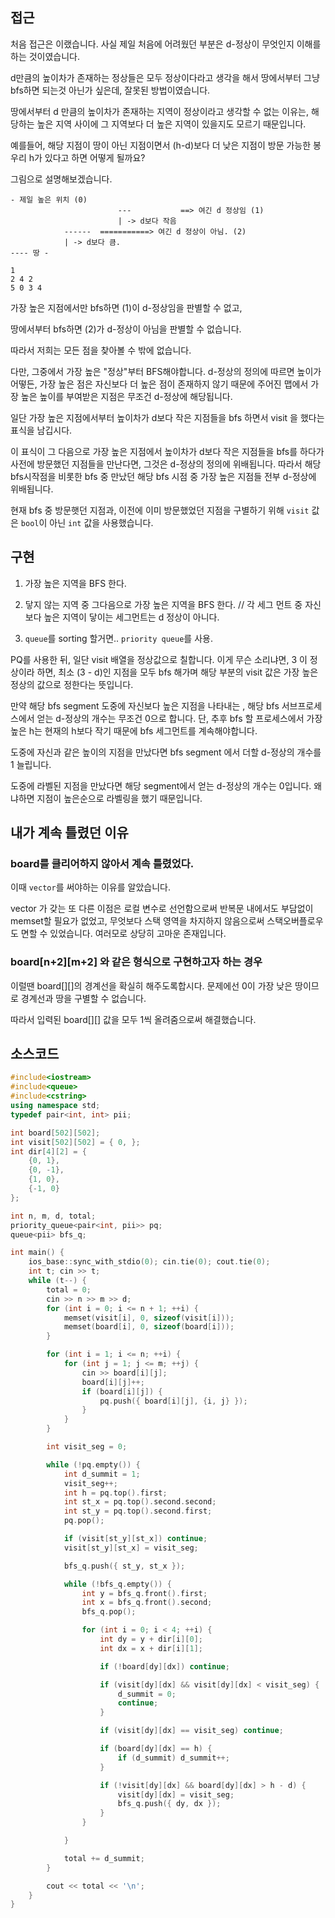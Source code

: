 ## 접근


처음 접근은 이랬습니다. 사실 제일 처음에 어려웠던 부분은 d-정상이 무엇인지 이해를 하는 것이였습니다.

d만큼의 높이차가 존재하는 정상들은 모두 정상이다라고 생각을 해서 땅에서부터 그냥 bfs하면 되는것 아닌가 싶은데,
잘못된 방법이였습니다.

땅에서부터 d 만큼의 높이차가 존재하는 지역이 정상이라고 생각할 수 없는 이유는, 해당하는 높은 지역 사이에 그 지역보다 더 높은 지역이 있을지도 모르기 때문입니다.

예를들어, 해당 지점이 땅이 아닌 지점이면서 (h-d)보다 더 낮은 지점이 방문 가능한 봉우리 h가 있다고 하면 어떻게 될까요?

그림으로 설명해보겠습니다.

```
- 제일 높은 위치 (0)
			            ---           ==> 여긴 d 정상임 (1)
		                | -> d보다 작음
            ------  ===========> 여긴 d 정상이 아님. (2)
            | -> d보다 큼.
---- 땅 -
```

```
1
2 4 2
5 0 3 4
```

가장 높은 지점에서만 bfs하면  (1)이 d-정상임을 판별할 수 없고,

땅에서부터 bfs하면 (2)가 d-정상이 아님을 판별할 수 없습니다.

따라서 저희는 모든 점을 찾아볼 수 밖에 없습니다.

다만, 그중에서 가장 높은 "정상"부터 BFS해야합니다. d-정상의 정의에 따르면 높이가 어떻든, 가장 높은 점은 자신보다 더 높은 점이 존재하지 않기 때문에 주어진 맵에서 가장 높은 높이를 부여받은 지점은 무조건 d-정상에 해당됩니다.

일단 가장 높은 지점에서부터 높이차가 d보다 작은 지점들을 bfs 하면서 visit 을 했다는 표식을 남깁시다.

이 표식이 그 다음으로 가장 높은 지점에서  높이차가 d보다 작은 지점들을 bfs를 하다가 사전에 방문했던 지점들을 만난다면, 그것은 d-정상의 정의에 위배됩니다. 따라서 해당 bfs시작점을 비롯한 bfs 중 만났던 해당 bfs 시점 중 가장 높은 지점들 전부 d-정상에 위배됩니다.

현재 bfs 중 방문햇던 지점과, 이전에 이미 방문했었던 지점을 구별하기 위해 `visit` 값은 `bool`이 아닌 `int` 값을 사용했습니다.

## 구현

1. 가장 높은 지역을 BFS 한다.

2. 닿지 않는 지역 중 그다음으로 가장 높은 지역을 BFS 한다. // 각 세그 먼트 중 자신보다 높은 지역이 닿이는 세그먼트는 d 정상이 아니다.

3. `queue`를 sorting 할거면.. `priority queue`를 사용.

PQ를 사용한 뒤, 일단 visit 배열을 정상값으로 칠합니다. 이게 무슨 소리냐면, 3 이 정상이라 하면, 최소 (3 - d)인 지점을 모두 bfs 해가며 해당 부분의 visit 값은 가장 높은 정상의 값으로 정한다는 뜻입니다.

만약 해당 bfs segment 도중에 자신보다 높은 지점을 나타내는 , 해당 bfs 서브프로세스에서 얻는 d-정상의 개수는 무조건 0으로 합니다. 단, 추후 bfs 할 프로세스에서 가장 높은 h는 현재의 h보다 작기 때문에 bfs 세그먼트를 계속해야합니다.

도중에 자신과 같은 높이의 지점을 만났다면 bfs segment 에서 더할 d-정상의 개수를 1 늘립니다.

도중에 라벨된 지점을 만났다면 해당 segment에서 얻는 d-정상의 개수는 0입니다. 왜냐하면 지점이 높은순으로 라벨링을 했기 때문입니다.

## 내가 계속 틀렸던 이유

### board를 클리어하지 않아서 계속 틀렸었다.

이때 `vector`를 써야하는 이유를 알았습니다.

vector 가 갖는 또 다른 이점은 로컬 변수로 선언함으로써 반복문 내에서도 부담없이 memset할 필요가 없었고, 무엇보다 스택 영역을 차지하지 않음으로써 스택오버플로우도 면할 수 있었습니다. 여러모로 상당히 고마운 존재입니다.

### board[n+2][m+2] 와 같은 형식으로 구현하고자 하는 경우

이럴땐 board[][]의 경계선을 확실히 해주도록합시다. 문제에선 0이 가장 낮은 땅이므로 경계선과 땅을 구별할 수 없습니다.

따라서 입력된 board[][] 값을 모두 1씩 올려줌으로써 해결했습니다.


## 소스코드

```cpp
#include<iostream>
#include<queue>
#include<cstring>
using namespace std;
typedef pair<int, int> pii;

int board[502][502];
int visit[502][502] = { 0, };
int dir[4][2] = {
	{0, 1},
	{0, -1},
	{1, 0},
	{-1, 0}
};

int n, m, d, total;
priority_queue<pair<int, pii>> pq;
queue<pii> bfs_q;

int main() {
	ios_base::sync_with_stdio(0); cin.tie(0); cout.tie(0);
	int t; cin >> t;
	while (t--) {
		total = 0;
		cin >> n >> m >> d;
		for (int i = 0; i <= n + 1; ++i) {
			memset(visit[i], 0, sizeof(visit[i]));
			memset(board[i], 0, sizeof(board[i]));
		}

		for (int i = 1; i <= n; ++i) {
			for (int j = 1; j <= m; ++j) {
				cin >> board[i][j];
				board[i][j]++;
				if (board[i][j]) {
					pq.push({ board[i][j], {i, j} });
				}
			}
		}

		int visit_seg = 0;

		while (!pq.empty()) {
			int d_summit = 1;
			visit_seg++;
			int h = pq.top().first;
			int st_x = pq.top().second.second;
			int st_y = pq.top().second.first;
			pq.pop();

			if (visit[st_y][st_x]) continue;
			visit[st_y][st_x] = visit_seg;

			bfs_q.push({ st_y, st_x });

			while (!bfs_q.empty()) {
				int y = bfs_q.front().first;
				int x = bfs_q.front().second;
				bfs_q.pop();

				for (int i = 0; i < 4; ++i) {
					int dy = y + dir[i][0];
					int dx = x + dir[i][1];

					if (!board[dy][dx]) continue;

					if (visit[dy][dx] && visit[dy][dx] < visit_seg) {
						d_summit = 0;
						continue;
					}

					if (visit[dy][dx] == visit_seg) continue;

					if (board[dy][dx] == h) {
						if (d_summit) d_summit++;
					}

					if (!visit[dy][dx] && board[dy][dx] > h - d) {
						visit[dy][dx] = visit_seg;
						bfs_q.push({ dy, dx });
					}
				}

			}

			total += d_summit;
		}

		cout << total << '\n';
	}
}
```


